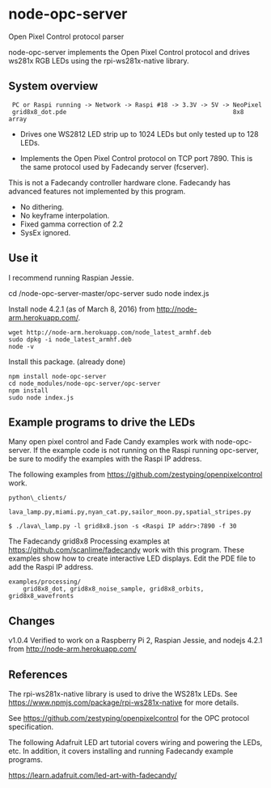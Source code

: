 # node-opc-server
Open Pixel Control protocol parser

node-opc-server implements the Open Pixel Control protocol and drives ws281x RGB LEDs using the rpi-ws281x-native library.

## System overview

```
 PC or Raspi running -> Network -> Raspi #18 -> 3.3V -> 5V -> NeoPixel
 grid8x8_dot.pde                                              8x8 array
```

- Drives one WS2812 LED strip up to 1024 LEDs but only tested up to 128 LEDs.

- Implements the Open Pixel Control protocol on TCP port 7890. This is the same protocol used by Fadecandy server (fcserver).

This is not a Fadecandy controller hardware clone. Fadecandy has advanced features not implemented by this program.

- No dithering.
- No keyframe interpolation.
- Fixed gamma correction of 2.2
- SysEx ignored.

## Use it

I recommend running Raspian Jessie.

cd /node-opc-server-master/opc-server
sudo node index.js

Install node 4.2.1 (as of March 8, 2016) from http://node-arm.herokuapp.com/.

```
wget http://node-arm.herokuapp.com/node_latest_armhf.deb
sudo dpkg -i node_latest_armhf.deb
node -v
```

Install this package. (already done)

```
npm install node-opc-server
cd node_modules/node-opc-server/opc-server
npm install
sudo node index.js
```

## Example programs to drive the LEDs

Many open pixel control and Fade Candy examples work with node-opc-server. If the example code is not running on the Raspi running opc-server, be sure to modify the examples with the Raspi IP address.

The following examples from https://github.com/zestyping/openpixelcontrol work.

    python\_clients/
        lava_lamp.py,miami.py,nyan_cat.py,sailor_moon.py,spatial_stripes.py

```
$ ./lava\_lamp.py -l grid8x8.json -s <Raspi IP addr>:7890 -f 30
```

The Fadecandy grid8x8 Processing examples at https://github.com/scanlime/fadecandy work with this program. These examples show how to create interactive LED displays. Edit the PDE file to add the Raspi IP address.

    examples/processing/
        grid8x8_dot, grid8x8_noise_sample, grid8x8_orbits, grid8x8_wavefronts

## Changes

v1.0.4 Verified to work on a Raspberry Pi 2, Raspian Jessie, and nodejs 4.2.1 from http://node-arm.herokuapp.com/

## References

The rpi-ws281x-native library is used to drive the WS281x LEDs. See https://www.npmjs.com/package/rpi-ws281x-native for more details.

See https://github.com/zestyping/openpixelcontrol for the OPC protocol specification.

The following Adafruit LED art tutorial covers wiring and powering the LEDs, etc. In addition, it covers installing and running Fadecandy example programs.

https://learn.adafruit.com/led-art-with-fadecandy/
